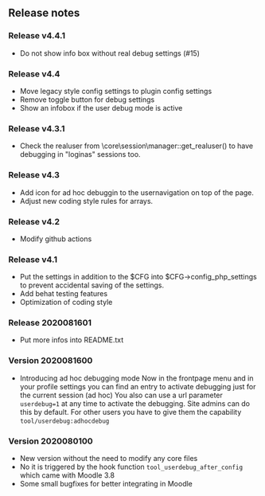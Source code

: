 ## Release notes

### Release v4.4.1
* Do not show info box without real debug settings (#15)

### Release v4.4
* Move legacy style config settings to plugin config settings
* Remove toggle button for debug settings
* Show an infobox if the user debug mode is active

### Release v4.3.1
* Check the realuser from \core\session\manager::get_realuser() to have debugging in "loginas" sessions too.

### Release v4.3
* Add icon for ad hoc debuggin to the usernavigation on top of the page.
* Adjust new coding style rules for arrays.

### Release v4.2
* Modify github actions

### Release v4.1
* Put the settings in addition to the $CFG into $CFG->config_php_settings to prevent accidental saving of the settings.
* Add behat testing features
* Optimization of coding style

### Release 2020081601
* Put more infos into README.txt

### Version 2020081600
* Introducing ad hoc debugging mode
Now in the frontpage menu and in your profile settings you can find an entry to activate debugging just for the current session (ad hoc)
You also can use a url parameter `userdebug=1` at any time to activate the debugging.
Site admins can do this by default. For other users you have to give them the capability `tool/userdebug:adhocdebug`

### Version 2020080100
* New version without the need to modify any core files
* No it is triggered by the hook function `tool_userdebug_after_config` which came with Moodle 3.8
* Some small bugfixes for better integrating in Moodle
